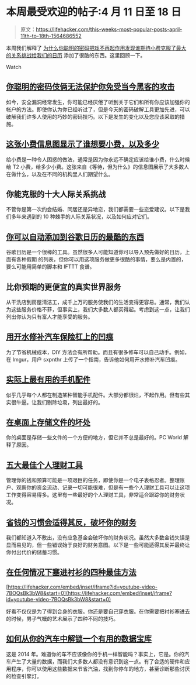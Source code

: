 # 本周最受欢迎的帖子:4 月 11 日至 18 日

> 原文：<https://lifehacker.com/this-weeks-most-popular-posts-april-11th-to-18th-1564686552>

本周我们解释了 [为什么你聪明的密码把戏不再起作用](http://lifehacker.com/your-clever-password-tricks-arent-protecting-you-from-t-5937303)[发现谁期待小费](http://lifehacker.com/this-tipping-infographic-shows-who-expects-tips-and-ho-1562841207)[克服了最大的关系挑战](http://lifehacker.com/top-10-relationship-challenges-you-can-overcome-1562347466)[给我们的日历](http://lifehacker.com/the-coolest-things-you-can-automatically-add-to-google-1562119291) 添加了很酷的东西。这里回顾一下。

Watch

## [你聪明的密码伎俩无法保护你免受当今黑客的攻击](http://lifehacker.com/your-clever-password-tricks-arent-protecting-you-from-t-5937303)

如今，安全漏洞经常发生，你可能已经厌倦了听到关于它们和所有你应该加强你的帐户的方法。即使你认为你已经听过了，但是今天的密码破解工具更加先进，可以破解我们许多人使用的巧妙的密码技巧。以下是发生的变化以及您应该采取的措施。

## [这张小费信息图显示了谁想要小费，以及多少](http://lifehacker.com/this-tipping-infographic-shows-who-expects-tips-and-ho-1562841207)

给小费是一种令人困惑的做法，通常是因为你永远不确定应该给谁小费，什么时候给 T2 小费，给多少小费。这张来自《等待，但为什么》的信息图展示了大多数人在做什么，以及在不同的机构里人们期望什么。

## 你能克服的十大人际关系挑战

不管你是第一次约会结婚、同居还是异地恋，我们都需要一些恋爱建议。以下是我们多年来遇到的 10 种棘手的人际关系状况，以及如何应对它们。

## [你可以自动添加到谷歌日历的最酷的东西](http://lifehacker.com/the-coolest-things-you-can-automatically-add-to-google-1562119291)

谷歌日历是一个很棒的工具。虽然很多人可能知道你可以导入预先做好的日历，上面有各种假期 的列表，但你可以用这项服务做更多很酷的事情，要么是内置的，要么可能用简单的脚本和 IFTTT 食谱。

## 比你预期的更便宜的真实世界服务

从干洗店到房屋清洁工，成千上万的服务使我们的生活变得更容易。通常，我们认为这些服务价格不菲，但事实上，我们大多数人都买得起。考虑到这一点，让我们列出你认为只有富人才能享受的服务。

## [用开水修补汽车保险杠上的凹痕](http://lifehacker.com/fix-dents-in-car-bumpers-with-boiling-water-1562508423)

为了节省机械成本，DIY 方法会有所帮助。而且有很多修车可以自己动手。例如，在 Imgur，用户 sxpnthr 上传了一个指南，告诉他如何用开水修补汽车凹痕。

## [实际上最有用的手机配件](http://lifehacker.com/the-best-actually-useful-phone-accessories-1563484903)

似乎几乎每个人都在制造某种智能手机配件。大部分都很烂，不起作用。但有些其实很牛逼。让我们剔除垃圾，列出最好的。

## [在桌面上存储文件的坏处](http://lifehacker.com/the-downsides-of-storing-files-on-your-desktop-1562235146)

你的桌面是存储一些文件的一个方便的地方，但它并不总是最好的。PC World 解释了原因。

## [五大最佳个人理财工具](http://lifehacker.com/five-best-personal-finance-tools-5828438)

管理你的钱和预算可能是一项艰巨的任务，即使你是一个电子表格忍者。整理账户、观察你的资金流动、记录一切可能很难，但是有一些个人理财工具可以让这项工作变得容易得多。这里有一些最好的个人理财工具，非常适合跟踪你的财务状况。

## [省钱的习惯会适得其反，破坏你的财务](http://twocents.lifehacker.com/money-saving-habits-that-can-backfire-and-wreck-your-fi-1564111677)

我们都知道入不敷出，没有应急基金会破坏你的财务状况。虽然大多数金钱失误是显而易见的，但一些错误始于良好的财务意图。以下是一些可能适得其反并最终让你付出代价的储蓄习惯。

## [在任何情况下塞进衬衫的四种最佳方法](http://lifehacker.com/the-four-best-ways-to-tuck-in-a-shirt-for-any-situation-1564274244)

 [https://lifehacker.com/embed/inset/iframe?id=youtube-video-7BOQsBk3bW8&start=0](https://lifehacker.com/embed/inset/iframe?id=youtube-video-7BOQsBk3bW8&start=0) 

好看不仅仅是为了得到合身的衣服。你还是要自己穿衣服。在你需要把衬衫塞进去的时候，男子气概的艺术展示了四种不同的技巧。

## [如何从你的汽车中解锁一个有用的数据宝库](http://lifehacker.com/how-to-unlock-a-treasure-trove-of-useful-data-from-your-1563366446)

这是 2014 年。难道你的车不应该像你的手机一样智能吗？事实上，它是。你的汽车产生了大量的数据，而我们大多数人都没有意识到这一点。有了合适的硬件和应用程序，你可以使用这些数据来节省汽油，找到你停车的地方，甚至诊断那些讨厌的检查引擎灯。